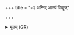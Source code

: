 +++
title = "०२ अग्निर् आस्यं विद्युज्"

+++
<details><summary>मूलम् (GR)</summary>

अग्निर् आस्यं विद्युज् जिह्वा मरुतो दन्ताः पवमानः प्राणः ॥
</details>